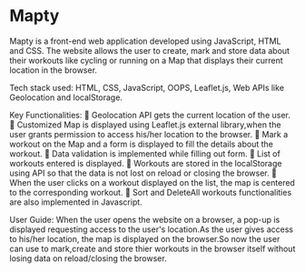 # Mapty
Mapty is a front-end web application developed using JavaScript, HTML and CSS. The website allows the user to create, mark and store data about their workouts like cycling or running on a Map that displays their current location in the browser.

Tech stack used: HTML, CSS, JavaScript, OOPS, Leaflet.js, Web APIs like Geolocation and localStorage.

Key Functionalities:
	Geolocation API gets the current location of the user.
	Customized Map is displayed using Leaflet.js external library,when the user grants permission to access his/her location to the browser.
	Mark a workout on the Map and a form is displayed to fill the details about the workout.
	Data validation is implemented while filling out form.
	List of workouts entered is displayed.
	Workouts are stored in the localStorage using API so that the data is not lost on reload or closing the browser.
	When the user clicks on a workout displayed on the list, the map is centered to the corresponding workout.
	Sort and DeleteAll workouts functionalities are also implemented in Javascript.

User Guide:
When the user opens the website on a browser, a pop-up is displayed requesting access to the user's location.As the user gives access to his/her location, the map is displayed on the browser.So now the user can use to mark,create and store thier workouts in the browser itself without losing data on reload/closing the browser.
